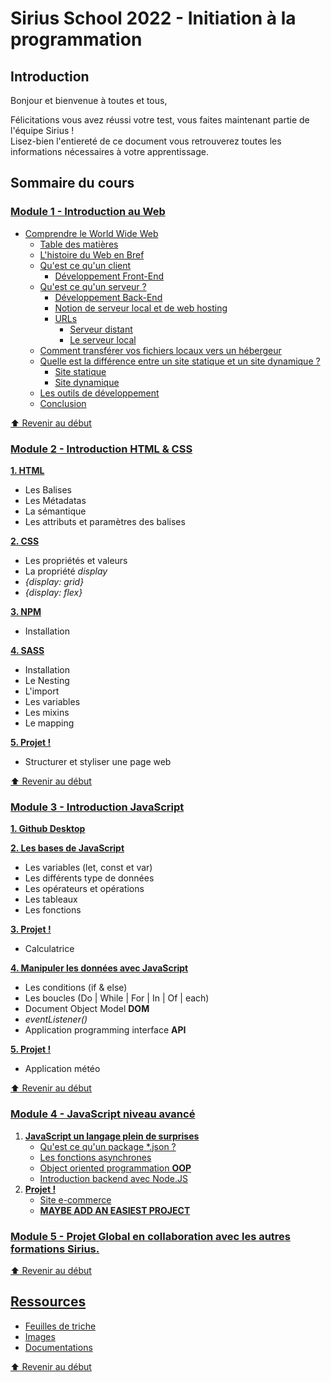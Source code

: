 # Sirius School 2022 - Initiation à la programmation

## Introduction

Bonjour et bienvenue à toutes et tous,

Félicitations vous avez réussi votre test, vous faites maintenant partie de l'équipe Sirius !<br>
Lisez-bien l'entiereté de ce document vous retrouverez toutes les informations nécessaires à votre apprentissage.

## Sommaire du cours

### [Module 1 - Introduction au Web](/1_Web_Intro/story_web.md)

- [Comprendre le World Wide Web](./1_Web_Intro/story_web.md#comprendre-le-world-wide-web)
  - [Table des matières](./1_Web_Intro/story_web.md#table-des-matières)
  - [L'histoire du Web en Bref](./1_Web_Intro/story_web.md#lhistoire-du-web-en-bref)
  - [Qu'est ce qu'un client](./1_Web_Intro/story_web.md#quest-ce-quun-client)
    - [Développement Front-End](./1_Web_Intro/story_web.md#développement-front-end)
  - [Qu'est ce qu'un serveur ?](./1_Web_Intro/story_web.md#quest-ce-quun-serveur-)
    - [Développement Back-End](./1_Web_Intro/story_web.md#développement-back-end)
    - [Notion de serveur local et de web hosting](./1_Web_Intro/story_web.md#notion-de-serveur-local-et-de-web-hosting)
    - [URLs](./1_Web_Intro/story_web.md#urls)
      - [Serveur distant](./1_Web_Intro/story_web.md#serveur-distant)
      - [Le serveur local](./1_Web_Intro/story_web.md#le-serveur-local)
  - [Comment transférer vos fichiers locaux vers un hébergeur](./1_Web_Intro/story_web.md#comment-transférer-vos-fichiers-locaux-vers-un-hébergeur)
  - [Quelle est la différence entre un site statique et un site dynamique ?](./1_Web_Intro/story_web.md#quelle-est-la-différence-entre-un-site-statique-et-un-site-dynamique-)
    - [Site statique](./1_Web_Intro/story_web.md#site-statique)
    - [Site dynamique](./1_Web_Intro/story_web.md#site-dynamique)
  - [Les outils de développement](./1_Web_Intro/story_web.md#les-outils-de-développement)
  - [Conclusion](./1_Web_Intro/story_web.md#conclusion)
  
[:arrow_up: Revenir au début](#sommaire-du-cours)

### [Module 2 - Introduction HTML & CSS](/2_HTML_CSS_Intro/)

[**1. HTML**](/2_HTML_CSS_Intro/1_basics_html.md)

- Les Balises
- Les Métadatas
- La sémantique
- Les attributs et paramètres des balises

[**2. CSS**](/2_HTML_CSS_Intro/2_basics_css.md)

- Les propriétés et valeurs
- La propriété _display_
- _{display: grid}_
- _{display: flex}_

[**3. NPM**](/2_HTML_CSS_Intro/3_intro_sass.md)

- Installation

[**4. SASS**](/2_HTML_CSS_Intro/3_intro_sass.md)

- Installation
- Le Nesting
- L'import
- Les variables
- Les mixins
- Le mapping

[**5. Projet !**](/2_HTML_CSS_Intro/your_first_project.md)

- Structurer et styliser une page web

[:arrow_up: Revenir au début](#sommaire-du-cours)

### [Module 3 - Introduction JavaScript](/3_JS_Intro/)

[**1. Github Desktop**](/3_JS_Intro/1_github_desktop.md)

[**2. Les bases de JavaScript**](/3_JS_Intro/2_basics_JS.md)

- Les variables (let, const et var)
- Les différents type de données
- Les opérateurs et opérations
- Les tableaux
- Les fonctions

[**3. Projet !**](/3_JS_Intro/3_project_calculator.md)

- Calculatrice

[**4. Manipuler les données avec JavaScript**](/3_JS_Intro/4_statements_JS.md)

- Les conditions (if & else)
- Les boucles (Do | While | For | In | Of | each)
- Document Object Model **DOM**
- _eventListener()_
- Application programming interface **API**

[**5. Projet !**](/3_JS_Intro/5_project_weather_app.md)

- Application météo

[:arrow_up: Revenir au début](#sommaire-du-cours)

### [Module 4 - JavaScript niveau avancé](/4_JS_Advanced/)

1. [**JavaScript un langage plein de surprises**](/4_JS_Advanced/)
   - [Qu'est ce qu'un package \*.json ?](/4_JS_Advanced/1_about_npm.md)
   - [Les fonctions asynchrones](/4_JS_Advanced/2_async_functions.md)
   - [Object oriented programmation **OOP**](/4_JS_Advanced/3_oop.md)
   - [Introduction backend avec Node.JS](/4_JS_Advanced/4_intro_node.md)
2. [**Projet !**](/4_JS_Advanced/)
   - [Site e-commerce](/4_JS_Advanced/5_project_e_shop.md)
   - [**MAYBE ADD AN EASIEST PROJECT**](/4_JS_Advanced/6_an_other_project.md)

### [Module 5 - Projet Global en collaboration avec les autres formations Sirius.](/5_Global_Project/)

[:arrow_up: Revenir au début](#sommaire-du-cours)

## [Ressources](/Resources/)

- [Feuilles de triche](/Resources/cheat_sheets.md)
- [Images](/Resources/Images/)
- [Documentations](/Resources/Docs/)

[:arrow_up: Revenir au début](#sommaire-du-cours)
